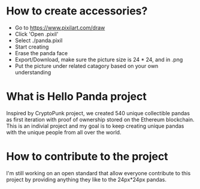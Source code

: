 # How to create accessories?
* Go to https://www.pixilart.com/draw
* Click 'Open .pixil'
* Select ./panda.pixil
* Start creating
* Erase the panda face
* Export/Download, make sure the picture size is 24 * 24, and in .png
* Put the picture under related catagory based on your own understanding

# What is Hello Panda project
Inspired by CryptoPunk project, we created 540 unique collectible pandas as first iteration with proof of ownership stored on the Ethereum blockchain. This is an indivial project and my goal is to keep creating unique pandas with the unique people from all over the world.

# How to contribute to the project
I'm still working on an open standard that allow everyone contribute to this project by providing anything they like to the 24px*24px pandas.